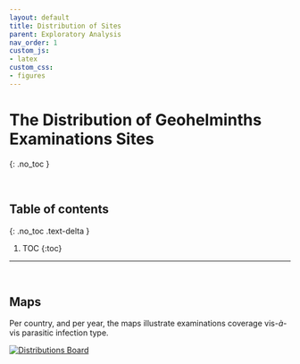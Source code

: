 ```yaml
---
layout: default
title: Distribution of Sites
parent: Exploratory Analysis
nav_order: 1
custom_js:
- latex 
custom_css:
- figures
---
```


# The Distribution of Geohelminths Examinations Sites
{: .no_toc }

<br>

## Table of contents
{: .no_toc .text-delta }

1. TOC
{:toc}

---

<br>

## Maps


Per country, and per year, the maps illustrate examinations coverage vis-$\grave{a}$-vis parasitic infection type.


<div class='tableauPlaceholder' id='viz1658272807558' style='position: relative'>
<noscript><a href='#'><img alt='Distributions Board ' src='https:&#47;&#47;public.tableau.com&#47;static&#47;images&#47;Di&#47;Distributions_16582607993460&#47;DistributionsBoard&#47;1_rss.png' style='border: none' /></a></noscript>
<object class='tableauViz'  style='display:none;'><param name='host_url' value='https%3A%2F%2Fpublic.tableau.com%2F' /> 
  <param name='embed_code_version' value='3' /> 
  <param name='site_root' value='' />
  <param name='name' value='Distributions_16582607993460&#47;DistributionsBoard' />
  <param name='tabs' value='no' />
  <param name='toolbar' value='yes' />
  <param name='static_image' value='https:&#47;&#47;public.tableau.com&#47;static&#47;images&#47;Di&#47;Distributions_16582607993460&#47;DistributionsBoard&#47;1.png' /> 
  <param name='animate_transition' value='yes' /><param name='display_static_image' value='yes' />
  <param name='display_spinner' value='yes' />
  <param name='display_overlay' value='yes' />
  <param name='display_count' value='yes' />
  <param name='language' value='en-GB' />
</object></div>                
<script type='text/javascript'>                    
var divElement = document.getElementById('viz1658272807558');                    
var vizElement = divElement.getElementsByTagName('object')[0];                    
vizElement.style.width='800px';vizElement.style.height='627px';                    
var scriptElement = document.createElement('script');                    
scriptElement.src = 'https://public.tableau.com/javascripts/api/viz_v1.js';                    
vizElement.parentNode.insertBefore(scriptElement, vizElement);                
</script>

<br>
<br>
<br>
<br>
